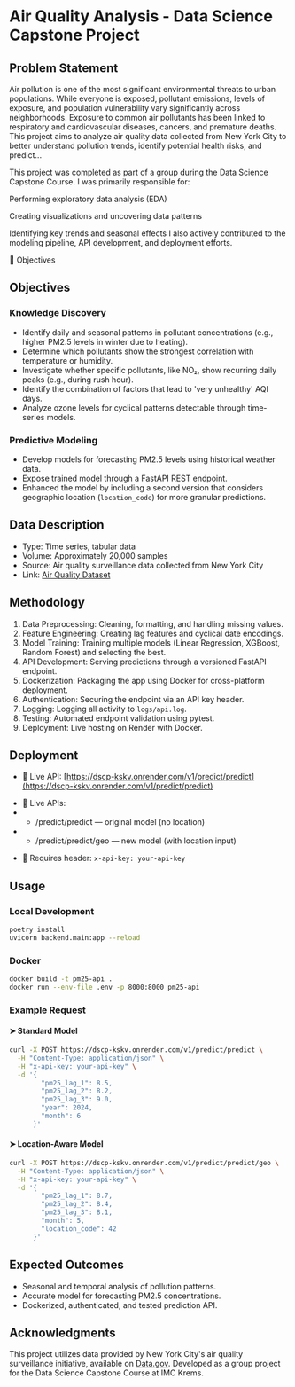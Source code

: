 # Air Quality Analysis - Data Science Capstone Project

## Problem Statement

Air pollution is one of the most significant environmental threats to urban populations. While everyone is exposed, pollutant emissions, levels of exposure, and population vulnerability vary significantly across neighborhoods. Exposure to common air pollutants has been linked to respiratory and cardiovascular diseases, cancers, and premature deaths. This project aims to analyze air quality data collected from New York City to better understand pollution trends, identify potential health risks, and predict...

This project was completed as part of a group during the Data Science Capstone Course.
I was primarily responsible for:

Performing exploratory data analysis (EDA)

Creating visualizations and uncovering data patterns

Identifying key trends and seasonal effects
I also actively contributed to the modeling pipeline, API development, and deployment efforts.

🎯 Objectives

## Objectives

### Knowledge Discovery

- Identify daily and seasonal patterns in pollutant concentrations (e.g., higher PM2.5 levels in winter due to heating).
- Determine which pollutants show the strongest correlation with temperature or humidity.
- Investigate whether specific pollutants, like NO₂, show recurring daily peaks (e.g., during rush hour).
- Identify the combination of factors that lead to 'very unhealthy' AQI days.
- Analyze ozone levels for cyclical patterns detectable through time-series models.

### Predictive Modeling

- Develop models for forecasting PM2.5 levels using historical weather data.
- Expose trained model through a FastAPI REST endpoint.
- Enhanced the model by including a second version that considers geographic location (`location_code`) for more granular predictions.

## Data Description

- Type: Time series, tabular data
- Volume: Approximately 20,000 samples
- Source: Air quality surveillance data collected from New York City
- Link: [Air Quality Dataset](https://catalog.data.gov/dataset/air-quality)

## Methodology

1. Data Preprocessing: Cleaning, formatting, and handling missing values.
2. Feature Engineering: Creating lag features and cyclical date encodings.
3. Model Training: Training multiple models (Linear Regression, XGBoost, Random Forest) and selecting the best.
4. API Development: Serving predictions through a versioned FastAPI endpoint.
5. Dockerization: Packaging the app using Docker for cross-platform deployment.
6. Authentication: Securing the endpoint via an API key header.
7. Logging: Logging all activity to `logs/api.log`.
8. Testing: Automated endpoint validation using pytest.
9. Deployment: Live hosting on Render with Docker.

## Deployment

- 🔗 Live API: [https://dscp-kskv.onrender.com/v1/predict/predict](https://dscp-kskv.onrender.com/v1/predict/predict)
+ 🔗 Live APIs:
+   - /predict/predict — original model (no location)
+   - /predict/predict/geo — new model (with location input)
- 🔐 Requires header: `x-api-key: your-api-key`

## Usage

### Local Development

```bash
poetry install
uvicorn backend.main:app --reload
```

### Docker

```bash
docker build -t pm25-api .
docker run --env-file .env -p 8000:8000 pm25-api
```

### Example Request

#### ➤ Standard Model

```bash
curl -X POST https://dscp-kskv.onrender.com/v1/predict/predict \
  -H "Content-Type: application/json" \
  -H "x-api-key: your-api-key" \
  -d '{
        "pm25_lag_1": 8.5,
        "pm25_lag_2": 8.2,
        "pm25_lag_3": 9.0,
        "year": 2024,
        "month": 6
      }'
```

#### ➤ Location-Aware Model

```bash
curl -X POST https://dscp-kskv.onrender.com/v1/predict/predict/geo \
  -H "Content-Type: application/json" \
  -H "x-api-key: your-api-key" \
  -d '{
        "pm25_lag_1": 8.7,
        "pm25_lag_2": 8.4,
        "pm25_lag_3": 8.1,
        "month": 5,
        "location_code": 42
      }'
```


## Expected Outcomes

- Seasonal and temporal analysis of pollution patterns.
- Accurate model for forecasting PM2.5 concentrations.
- Dockerized, authenticated, and tested prediction API.

## Acknowledgments

This project utilizes data provided by New York City's air quality surveillance initiative, available on [Data.gov](https://catalog.data.gov/dataset/air-quality).
Developed as a group project for the Data Science Capstone Course at IMC Krems.
